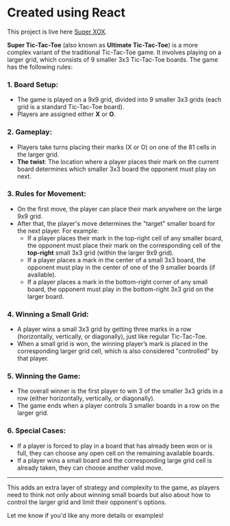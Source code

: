 # Created using React

This project is live here [Super XOX](https://theflameguy.github.io/SuperXOX/).

**Super Tic-Tac-Toe** (also known as **Ultimate Tic-Tac-Toe**) is a more complex variant of the traditional Tic-Tac-Toe game. It involves playing on a larger grid, which consists of 9 smaller 3x3 Tic-Tac-Toe boards. The game has the following rules:

### 1. **Board Setup**:
   - The game is played on a 9x9 grid, divided into 9 smaller 3x3 grids (each grid is a standard Tic-Tac-Toe board).
   - Players are assigned either **X** or **O**.

### 2. **Gameplay**:
   - Players take turns placing their marks (X or O) on one of the 81 cells in the larger grid.
   - **The twist**: The location where a player places their mark on the current board determines which smaller 3x3 board the opponent must play on next.

### 3. **Rules for Movement**:
   - On the first move, the player can place their mark anywhere on the large 9x9 grid.
   - After that, the player's move determines the "target" smaller board for the next player. For example:
     - If a player places their mark in the top-right cell of any smaller board, the opponent must place their mark on the corresponding cell of the **top-right** small 3x3 grid (within the larger 9x9 grid).
     - If a player places a mark in the center of a small 3x3 board, the opponent must play in the center of one of the 9 smaller boards (if available).
     - If a player places a mark in the bottom-right corner of any small board, the opponent must play in the bottom-right 3x3 grid on the larger board.

### 4. **Winning a Small Grid**:
   - A player wins a small 3x3 grid by getting three marks in a row (horizontally, vertically, or diagonally), just like regular Tic-Tac-Toe.
   - When a small grid is won, the winning player’s mark is placed in the corresponding larger grid cell, which is also considered "controlled" by that player.

### 5. **Winning the Game**:
   - The overall winner is the first player to win 3 of the smaller 3x3 grids in a row (either horizontally, vertically, or diagonally).
   - The game ends when a player controls 3 smaller boards in a row on the larger grid.

### 6. **Special Cases**:
   - If a player is forced to play in a board that has already been won or is full, they can choose any open cell on the remaining available boards.
   - If a player wins a small board and the corresponding large grid cell is already taken, they can choose another valid move.

---

This adds an extra layer of strategy and complexity to the game, as players need to think not only about winning small boards but also about how to control the larger grid and limit their opponent's options.

Let me know if you'd like any more details or examples!